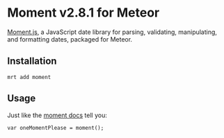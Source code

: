 # Moment v2.8.1 for Meteor

[Moment.js](http://momentjs.com/), a JavaScript date library for parsing, validating, manipulating, and formatting dates, packaged for Meteor.

Installation
-------------

`mrt add moment`

Usage
-------------
Just like the [moment docs](http://momentjs.com/docs/) tell you:

`var oneMomentPlease = moment();`
